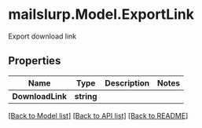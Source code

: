 # mailslurp.Model.ExportLink
Export download link

## Properties

Name | Type | Description | Notes
------------ | ------------- | ------------- | -------------
**DownloadLink** | **string** |  | 

[[Back to Model list]](../README#documentation-for-models) [[Back to API list]](../README#documentation-for-api-endpoints) [[Back to README]](../README)

